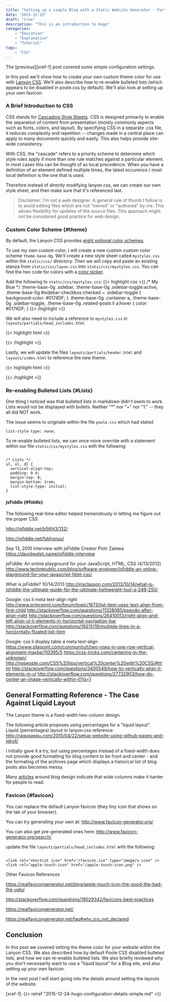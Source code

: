 ```yaml
---
title: "Setting up a simple Blog with a Static Website Generator - Part 5: Lanyon CSS and static stuff"
date: "2015-12-25"
draft: "true"
description: "This is an introduction to Hugo"
categories:
    - "Education"
    - "Explanation"
    - "Tutorial"
tags:
    - "CSS"
---
```


The [previous][xref-1] post covered some simple configuration settings.

In this post we'll show how to create your own custom theme color for use with [Lanyon CSS](http://lanyon.getpoole.com/).  We'll also describe how to re-enable bulleted lists (which appears to be disabled in poole.css by default).  We'll also look at setting up your own favicon.

### A Brief Introduction to CSS

CSS stands for [Cascading Style Sheets](https://www.w3.org/Style/CSS/).  CSS is designed primarily to enable the separation of content from presentation (mostly commonly aspects such as fonts, colors, and layout).   By specifying CSS in a separate .css file, it reduces complexity and repetition -- changes made in a central place can apply to many documents quickly and easily.  This also helps provide site-wide consistency.

With CSS, the "cascade" refers to a priority scheme to determine which style rules apply if more than one rule matches against a particular element.  In most cases this can be thought of as local precedence.  When you have a definition of an element defined multiple times, the latest occurence / most local definition is the one that is used.

Therefore instead of directly modifying lanyon.css, we can create our own style sheet, and then make sure that it's referenced last.

> Disclaimer: I'm not a web designer.  A general rule of thumb I follow is to avoid editing files which are not "owned" or "authored" by me.  This allows flexibility for updates of the source files.  This approach might not be considered good practice for web design.  


### Custom Color Scheme {#theme}

By default, the Lanyon CSS provides [eight optional color schemes](https://github.com/poole/lanyon#themes).  

To use my own custom color, I will create a new custom custom color scheme `theme-base-0g`.   We'll create a new style sheet called `mystyles.css` within the `static/css/` directory.  Then we will copy and paste an existing stanza from `static/css/layon.css` into `static/css/mystyles.css`.  You can find the hex code for colors with a [color picker](http://www.w3schools.com/colors/colors_picker.asp).  

Add the following to `static/css/mystyles.css`:
{{< highlight css >}}
/* My Blue */
.theme-base-0g .sidebar,
.theme-base-0g .sidebar-toggle:active,
.theme-base-0g #sidebar-checkbox:checked ~ .sidebar-toggle {
  background-color: #0174DF;
}
.theme-base-0g .container a,
.theme-base-0g .sidebar-toggle,
.theme-base-0g .related-posts li a:hover {
  color: #0174DF;
}
{{< /highlight >}}

We will also need  to include a reference to `mystyles.css` in `layouts/partials/head_includes.html`


{{< highlight html >}}
  <link rel="stylesheet" href="/css/poole.css">
  <link rel="stylesheet" href="/css/lanyon.css">
  <link rel="stylesheet" href="http://fonts.googleapis.com/css?family=PT+Serif:400,400italic,700|PT+Sans:400">
  <link rel="stylesheet" href="/css/mystyles.css">

  <link rel="shortcut icon" href="/favicon.ico" type="image/x-icon" />
  <link rel="apple-touch-icon" href="/apple-touch-icon.png" />

{{< /highlight >}}

Lastly, we will update the files `layouts/partials/header.html` and `layouts/index.html` to reference the new theme.

{{< highlight html >}}

  <body class="theme-base-0g">

{{< /highlight >}}




### Re-enabling Bulleted Lists {#Lists}

One thing I noticed was that bulleted lists in markdown didn't seem to work.  Lists would not be displayed with bullets.  Neither "\*" nor "+" nor "1."  -- they all did NOT work.  

The issue seems to originate within the file `poole.css` which had stated
```
list-style-type: none;
```

To re-enable bulleted lists, we can once more override with a statement within our file `static/css/mystyles.css` with the following:

```

/* Lists */
ul, ol, dl {
  vertical-align:top;
  padding: 0 0;
  margin-top: 0;
  margin-bottom: 1rem;
  list-style-type: initial;
}

```



#### jsFiddle {#fiddle}
The following real-time editor helped tremendously in letting me figure out the proper CSS

http://jsfiddle.net/b5KH3/132/

http://jsfiddle.net/fsbhonuv/

Sep 13, 2010 Interview with jsFiddle Creator Piotr Zalewa https://davidwalsh.name/jsfiddle-interview

jsFiddle: An online playground for your JavaScript, HTML, CSS   (4/13/2012)
http://www.techrepublic.com/blog/software-engineer/jsfiddle-an-online-playground-for-your-javascript-html-css/

What is jsFiddle?  10/14/2013
http://irisclasson.com/2013/10/14/what-is-jsfiddle-the-ultimate-guide-for-the-ultimate-lightweight-tool-q-249-250/



Google:  css li meta text-align right
http://www.princexml.com/forum/topic/1673/list-item-uses-text-align-from-first-child
http://stackoverflow.com/questions/11328085/pseudo-after-align-right
http://stackoverflow.com/questions/26410013/right-align-and-left-align-ul-li-elements-in-horizontal-navigation-bar
http://stackoverflow.com/questions/19215119/multiple-lines-in-a-horizontally-floated-list-item

Google: css li display table a meta text-align
https://www.sitepoint.com/community/t/two-rows-in-one-row-vertical-alignment-maybe/110395/5
https://css-tricks.com/centering-in-the-unknown/
http://nopeople.com/CSS%20tips/vertical%20center%20with%20CSS/#html
http://stackoverflow.com/questions/3400548/how-to-vertically-align-li-elements-in-ul
http://stackoverflow.com/questions/27732903/how-do-center-an-image-vertically-within-li?lq=1


## General Formatting Reference - The Case Against Liquid Layout

The Lanyon theme is a fixed-width two-column design.

The following article proposes using percentages for a "liquid layout".
Liquid (percentages) layout in lanyon.css reference:
http://ragupappu.com/2015/04/22/setup-website-using-github-pages-and-jekyll/

I initially gave it a try, but using percentages instead of a fixed-width does not provide good formatting for blog content to be front and center - and the formating of the archives page which displays a historical list of blog posts also becomes messy.


Many  [articles](http://www.successfulblogging.com/16-rules-of-blog-writing-which-ones-are-you-breaking/) around blog design indicate that wide columns make it harder for people to read.




### Favicon {#favicon}

You can replace the default Lanyon favicon (they tiny icon that shows on the tab of your browser).

You can try generating your own at: http://www.favicon-generator.org/

You can also get pre-generated ones here:
http://www.favicon-generator.org/search/

update the file `layouts/partials/head_includes.html` with the following:
```

<link rel="shortcut icon" href="/favicon.ico" type="image/x-icon" />
<link rel="apple-touch-icon" href="/apple-touch-icon.png" />

```


Other Favicon References

https://realfavicongenerator.net/blog/apple-touch-icon-the-good-the-bad-the-ugly/

http://stackoverflow.com/questions/19029342/favicons-best-practices

https://realfavicongenerator.net/

https://realfavicongenerator.net/faq#why_ico_not_declared




## Conclusion

In this post we covered setting the theme color for your website within the Lanyon CSS.  We also described how by default Poole CSS disabled bulleted lists, and how we can re-enable bulleted lists.  We also briefly reviewed why you don't necessarily want to use a "liquid layout" for a Blog site, and also setting up your own favicon.

In the next post I will start going into the details around setting the layouts of the website.

[xref-1]: {{< relref "2015-12-24-hugo-configuration-details-simple.md" >}}
